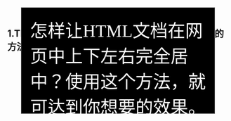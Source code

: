 ## 1.The method to make page on center 网页居中的方法
<html>
<head>
<meta http-equiv="Content-Type" content="text/html; charset=gb2312" />
<title>无标题文档</title>
<style>  
body,html{margin:auto;height:100%;}
#outer{width:100%; height:100%;position:relative;}
#outer[id]{display:table;}
#middle{position:absolute;top:50%;}
#middle[id]{display:table-cell; position:static;vertical-align:middle}
#inner{position:relative;top:-50%;}
#content{width:400px; height:200px; margin:0 auto;padding:20px; background:#000;border:1px solid #666;font-family:"黑体";font-size:40px;color:#fff;}
</style> 
</head> 
<body>  
<div id="outer">  
<div id="middle">  
<div id="inner">  
<div id="content">
怎样让HTML文档在网页中上下左右完全居中？使用这个方法，就可达到你想要的效果。
</div>  
</div>  
</div>  
</div>  
</body>
</html>